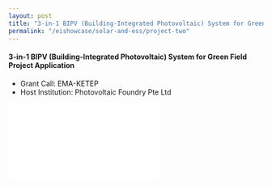 ```yaml
---
layout: post
title: "3-in-1 BIPV (Building-Integrated Photovoltaic) System for Green Field Project Application"
permalink: "/eishowcase/solar-and-ess/project-two"
---
```

#### 3-in-1 BIPV (Building-Integrated Photovoltaic) System for Green Field Project Application
* Grant Call: EMA-KETEP
* Host Institution: Photovoltaic Foundry Pte Ltd

<div class="showcase-embed-container">
	<embed type="application/pdf" src="/images/showcase/solar_ess_02.pdf#view=FitH">
</div>